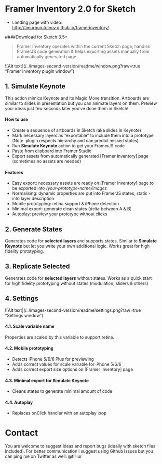 # Framer Inventory 2.0 for Sketch
- Landing page with video: http://timurnurutdinov.github.io/framerinventory/

####<a href="https://github.com/timurnurutdinov/Framer-Inventory-for-Sketch/releases">Download for Sketch 3.5+</a>

>Framer Inventory operates within the current Sketch page, handles FramerJS code generation & helps exporting assets manually from automatically generated page.

![Alt text](/../images-second-version/readme/window.png?raw=true “Framer Inventory plugin window”)

## 1. Simulate Keynote
This action mimics Keynote and its Magic Move transition. Artboards are similar to slides in presentation but you can animate layers on them. Preview your ideas just few seconds later you’ve done them in Sketch!

#### How to use
- Create a sequence of artboards in Sketch (aka slides in Keynote)
- Mark necessary layers as “exportable” to include them into a prototype (Note: plugin respects hierarchy and can predict missed states)
- Run **Simulate Keynote** action to get your FramerJS code
- Paste from clipboard into Framer Studio 
- Export assets from automatically generated [Framer Inventory] page (sometimes no assets are needed)

#### Features
- Easy export: necessary assets are ready on [Framer Inventory] page to be exported into _/your-prototype-name/images_
- Normalising: dynamic properties are put into FramerJS states, static - into layer description
- Mobile prototyping: retina support & iPhone detection
- Minimal export: generate clean states (delta between A & B)
- Autoplay: preview your prototype without clicks




## 2. Generate States
Generates code for **selected layers** and supports states. Similar to **Simulate Keynote** but let you write your own additional logic. Works great for high fidelity prototyping.


## 3. Replicate Selected
Generates code for **selected layers** without states. Works as a quick start for high fidelity prototyping without states (modulation, sliders & others)




## 4. Settings
![Alt text](/../images-second-version/readme/settings.png?raw=true “Settings window”)

#### 4.1. Scale variable name
Properties are scaled by this variable to support retina.

#### 4.2. Mobile prototyping
- Detects iPhone 5/6/6 Plus for previewing
- Adds correct values for scale variable for iPhone 5/6/6
- Adds correct export size options on [Framer Inventory] page

#### 4.3. Minimal export for Simulate Keynote
- Cleans states to generate minimal amount of code

#### 4.4. Autoplay
- Replaces onClick handler with an autoplay loop




# Contact
You are welcome to suggest ideas and report bugs (ideally with sketch files included). For better communication I suggest using Github issues but you can ping me on Twitter as well: @tilllur
